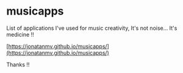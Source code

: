 # musicapps
List of applications I've used for music creativity, It's not noise... It's medicine !!

[https://jonatanmv.github.io/musicapps/](https://jonatanmv.github.io/musicapps/)

Thanks !!
